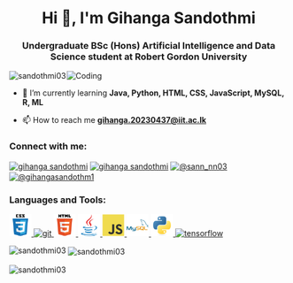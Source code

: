 <h1 align="center">Hi 👋, I'm Gihanga Sandothmi</h1>
<h3 align="center">Undergraduate BSc (Hons) Artificial Intelligence and Data Science student at Robert Gordon University</h3>

<img align="right" alt="Coding" width="400" src="https://dribbble.com/shots/2413754-Coding">


<p align="left"> <img src="https://komarev.com/ghpvc/?username=sandothmi03&label=Profile%20views&color=0e75b6&style=flat" alt="sandothmi03" /> </p>

- 🌱 I’m currently learning **Java, Python, HTML, CSS, JavaScript, MySQL, R, ML**

- 📫 How to reach me **gihanga.20230437@iit.ac.lk**

<h3 align="left">Connect with me:</h3>
<p align="left">
<a href="https://linkedin.com/in/gihanga sandothmi" target="blank"><img align="center" src="https://raw.githubusercontent.com/rahuldkjain/github-profile-readme-generator/master/src/images/icons/Social/linked-in-alt.svg" alt="gihanga sandothmi" height="30" width="40" /></a>
<a href="https://fb.com/gihanga sandothmi" target="blank"><img align="center" src="https://raw.githubusercontent.com/rahuldkjain/github-profile-readme-generator/master/src/images/icons/Social/facebook.svg" alt="gihanga sandothmi" height="30" width="40" /></a>
<a href="https://instagram.com/@sann_nn03" target="blank"><img align="center" src="https://raw.githubusercontent.com/rahuldkjain/github-profile-readme-generator/master/src/images/icons/Social/instagram.svg" alt="@sann_nn03" height="30" width="40" /></a>
<a href="https://www.hackerearth.com/@gihangasandothm1" target="blank"><img align="center" src="https://raw.githubusercontent.com/rahuldkjain/github-profile-readme-generator/master/src/images/icons/Social/hackerearth.svg" alt="@gihangasandothm1" height="30" width="40" /></a>
</p>

<h3 align="left">Languages and Tools:</h3>
<p align="left"> <a href="https://www.w3schools.com/css/" target="_blank" rel="noreferrer"> <img src="https://raw.githubusercontent.com/devicons/devicon/master/icons/css3/css3-original-wordmark.svg" alt="css3" width="40" height="40"/> </a> <a href="https://git-scm.com/" target="_blank" rel="noreferrer"> <img src="https://www.vectorlogo.zone/logos/git-scm/git-scm-icon.svg" alt="git" width="40" height="40"/> </a> <a href="https://www.w3.org/html/" target="_blank" rel="noreferrer"> <img src="https://raw.githubusercontent.com/devicons/devicon/master/icons/html5/html5-original-wordmark.svg" alt="html5" width="40" height="40"/> </a> <a href="https://www.java.com" target="_blank" rel="noreferrer"> <img src="https://raw.githubusercontent.com/devicons/devicon/master/icons/java/java-original.svg" alt="java" width="40" height="40"/> </a> <a href="https://developer.mozilla.org/en-US/docs/Web/JavaScript" target="_blank" rel="noreferrer"> <img src="https://raw.githubusercontent.com/devicons/devicon/master/icons/javascript/javascript-original.svg" alt="javascript" width="40" height="40"/> </a> <a href="https://www.mysql.com/" target="_blank" rel="noreferrer"> <img src="https://raw.githubusercontent.com/devicons/devicon/master/icons/mysql/mysql-original-wordmark.svg" alt="mysql" width="40" height="40"/> </a> <a href="https://www.python.org" target="_blank" rel="noreferrer"> <img src="https://raw.githubusercontent.com/devicons/devicon/master/icons/python/python-original.svg" alt="python" width="40" height="40"/> </a> <a href="https://www.tensorflow.org" target="_blank" rel="noreferrer"> <img src="https://www.vectorlogo.zone/logos/tensorflow/tensorflow-icon.svg" alt="tensorflow" width="40" height="40"/> </a> </p>

<p><img align="left" src="https://github-readme-stats.vercel.app/api/top-langs?username=sandothmi03&show_icons=true&locale=en&layout=compact" alt="sandothmi03" /></p>

<p>&nbsp;<img align="center" src="https://github-readme-stats.vercel.app/api?username=sandothmi03&show_icons=true&locale=en" alt="sandothmi03" /></p>

<p><img align="center" src="https://github-readme-streak-stats.herokuapp.com/?user=sandothmi03&" alt="sandothmi03" /></p>
